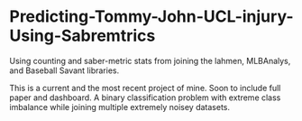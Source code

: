 # Predicting-Tommy-John-UCL-injury-Using-Sabremtrics
Using counting and saber-metric stats from joining the lahmen, MLBAnalys, and Baseball Savant libraries.

This is a current and the most recent project of mine. Soon to include full paper and dashboard. 
A binary classification problem with extreme class imbalance while joining multiple extremely noisey datasets. 
